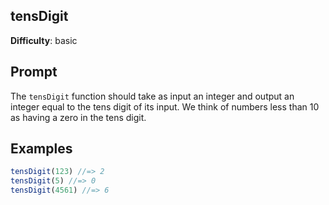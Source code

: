 ## tensDigit

**Difficulty**: basic 

## Prompt 

The `tensDigit` function should	take as input an integer and output an integer equal to the 
tens digit of its input. We think of numbers less than 10 as having a zero in the tens digit.

## Examples

```js 
tensDigit(123) //=> 2
tensDigit(5) //=> 0
tensDigit(4561) //=> 6
```
